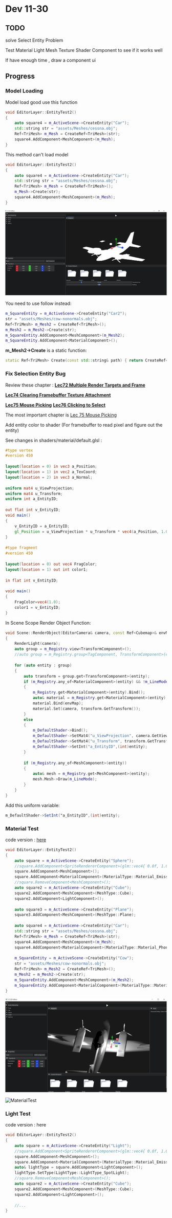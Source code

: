 # Dev 11-30

## TODO

solve Select Entity Problem

Test Material Light Mesh Texture Shader Component to see if it works well

If have enough time ,  draw a component ui

## Progress

### Model Loading

Model load good use this function

```c++
void EditorLayer::EntityTest2()
{
    auto square4 = m_ActiveScene->CreateEntity("Car");
    std::string str = "assets/Meshes/cessna.obj";
    Ref<TriMesh> m_Mesh = CreateRef<TriMesh>(str);
    square4.AddComponent<MeshComponent>(m_Mesh);
}
```

This method can't load model

```c++
void EditorLayer::EntityTest2()
{
    auto square4 = m_ActiveScene->CreateEntity("Car");
    std::string str = "assets/Meshes/cessna.obj";
    Ref<TriMesh> m_Mesh = CreateRef<TriMesh>();
    m_Mesh->Create(str);
    square4.AddComponent<MeshComponent>(m_Mesh);
}
```

![modelLoad](modelLoad.png)

You need to use follow instead:

```c++
m_SquareEntity = m_ActiveScene->CreateEntity("Car2");
str = "assets/Meshes/cow-nonormals.obj";
Ref<TriMesh> m_Mesh2 = CreateRef<TriMesh>();
m_Mesh2 = m_Mesh2->Create(str);
m_SquareEntity.AddComponent<MeshComponent>(m_Mesh2);
m_SquareEntity.AddComponent<MaterialComponent>();
```

**m_Mesh2->Create** is a static function: 

```c++
static Ref<TriMesh> Create(const std::string& path) { return CreateRef<TriMesh>(path); }
```

### Fix Selection Entity Bug

Review these chapter : [**Lec72 Multiple Render Targets and Frame**](https://github.com/Graphic-researcher/Crosa-Conty-3D/tree/HTC_RenderDev/HTC/Learn/Lec72%20Multiple%20Render%20Targets%20and%20Frame)

 [**Lec74 Clearing Framebuffer Texture Attachment**](https://github.com/Graphic-researcher/Crosa-Conty-3D/tree/HTC_RenderDev/HTC/Learn/Lec74%20Clearing%20Framebuffer%20Texture%20Attachment)

[**Lec75 Mouse Picking**](https://github.com/Graphic-researcher/Crosa-Conty-3D/tree/HTC_RenderDev/HTC/Learn/Lec75%20Mouse%20Picking) [**Lec76 Clicking to Select**](https://github.com/Graphic-researcher/Crosa-Conty-3D/tree/HTC_RenderDev/HTC/Learn/Lec76%20Clicking%20to%20Select)

The most important chapter is [Lec 75 Mouse Picking](https://github.com/Graphic-researcher/Crosa-Conty-3D/tree/HTC_RenderDev/HTC/Learn/Lec75%20Mouse%20Picking)

Add entity color to shader (For framebuffer to read pixel and figure out the entity)

See changes in shaders/material/default.glsl :

```glsl
#type vertex
#version 450 

layout(location = 0) in vec3 a_Position;
layout(location = 1) in vec2 a_TexCoord;
layout(location = 2) in vec3 a_Normal;

uniform mat4 u_ViewProjection;
uniform mat4 u_Transform;
uniform int a_EntityID;

out flat int v_EntityID;
void main()
{
	v_EntityID = a_EntityID;
	gl_Position = u_ViewProjection * u_Transform * vec4(a_Position, 1.0);
}

#type fragment
#version 450

layout(location = 0) out vec4 FragColor;
layout(location = 1) out int color1;

in flat int v_EntityID;

void main()
{
	FragColor=vec4(1.0);
	color1 = v_EntityID;
}
```

In Scene Scope Render Object Function:

```c++
void Scene::RenderObject(EditorCamera& camera, const Ref<Cubemap>& envMap)
{
    RenderLight(camera);
    auto group = m_Registry.view<TransformComponent>();
    //auto group = m_Registry.group<TagComponent, TransformComponent>(entt::get<>);

    for (auto entity : group)
    {
        auto transform = group.get<TransformComponent>(entity);
        if (m_Registry.any_of<MaterialComponent>(entity) && !m_LineMode)
        {
            m_Registry.get<MaterialComponent>(entity).Bind();
            auto& material = m_Registry.get<MaterialComponent>(entity);
            material.Bind(envMap);
            material.Set(camera, transform.GetTransform());
        }
        else
        {
            m_DefaultShader->Bind();
            m_DefaultShader->SetMat4("u_ViewProjection", camera.GetViewProjection());
            m_DefaultShader->SetMat4("u_Transform", transform.GetTransform());
            m_DefaultShader->SetInt("a_EntityID",(int)entity);
        }

        if (m_Registry.any_of<MeshComponent>(entity))
        {
            auto& mesh = m_Registry.get<MeshComponent>(entity);
            mesh.Mesh->Draw(m_LineMode);
        }
    }
}
```

Add this uniform variable:

```glsl
m_DefaultShader->SetInt("a_EntityID",(int)entity);
```

### Material Test

code version : [here](https://github.com/Graphic-researcher/Crosa-Conty-3D/commit/082e8fb289ab5c86e9b394dd5c099c5573e79253)

```c++
void EditorLayer::EntityTest2()
{
    auto square = m_ActiveScene->CreateEntity("Sphere");
    //square.AddComponent<SpriteRendererComponent>(glm::vec4{ 0.0f, 1.0f, 0.0f, 1.0f });
    square.AddComponent<MeshComponent>();
    square.AddComponent<MaterialComponent>(MaterialType::Material_Emission);
    //square.RemoveComponent<MeshComponent>();
    auto square2 = m_ActiveScene->CreateEntity("Cube");
    square2.AddComponent<MeshComponent>(MeshType::Cube);
    square2.AddComponent<LightComponent>();

    auto square3 = m_ActiveScene->CreateEntity("Plane");
    square3.AddComponent<MeshComponent>(MeshType::Plane);

    auto square4 = m_ActiveScene->CreateEntity("Car");
    std::string str = "assets/Meshes/cessna.obj";
    Ref<TriMesh> m_Mesh = CreateRef<TriMesh>(str);
    square4.AddComponent<MeshComponent>(m_Mesh);
    square4.AddComponent<MaterialComponent>(MaterialType::Material_Phong);

    m_SquareEntity = m_ActiveScene->CreateEntity("Cow");
    str = "assets/Meshes/cow-nonormals.obj";
    Ref<TriMesh> m_Mesh2 = CreateRef<TriMesh>();
    m_Mesh2 = m_Mesh2->Create(str);
    m_SquareEntity.AddComponent<MeshComponent>(m_Mesh2);
    m_SquareEntity.AddComponent<MaterialComponent>(MaterialType::Material_Cook_Torrance);
}
```

![image-20211130155636265](materialtest.png)

![MaterialTest](MaterialTest.gif)

### Light Test

code version : here

```c++
void EditorLayer::EntityTest2()
{
    auto square = m_ActiveScene->CreateEntity("Light");
    //square.AddComponent<SpriteRendererComponent>(glm::vec4{ 0.0f, 1.0f, 0.0f, 1.0f });
    square.AddComponent<MeshComponent>();
    square.AddComponent<MaterialComponent>(MaterialType::Material_Emission);
    auto& lightType = square.AddComponent<LightComponent>();
    lightType.SetType(LightType::LightType_SpotLight);
    //square.RemoveComponent<MeshComponent>();
    auto square2 = m_ActiveScene->CreateEntity("Cube");
    square2.AddComponent<MeshComponent>(MeshType::Cube);
    square2.AddComponent<LightComponent>();

	//...
}
```

